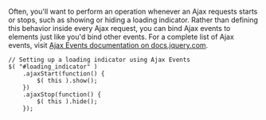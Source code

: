 <script>{
	"title": "Ajax Events",
	"level": "beginner",
	"source": "http://jqfundamentals.com/legacy",
	"attribution": [ "jQuery Fundamentals" ]
}</script>

Often, you'll want to perform an operation whenever an Ajax requests starts or stops, such as showing or hiding a loading indicator. Rather than defining this behavior inside every Ajax request, you can bind Ajax events to elements just like you'd bind other events. For a complete list of Ajax events, visit [Ajax Events documentation on docs.jquery.com](http://docs.jquery.com/Ajax_Events).

```
// Setting up a loading indicator using Ajax Events
$( "#loading_indicator" )
	.ajaxStart(function() {
		$( this ).show();
	})
	.ajaxStop(function() {
		$( this ).hide();
	});
```
